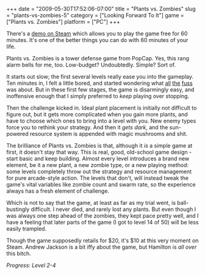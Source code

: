 +++
date = "2009-05-30T17:52:06-07:00"
title = "Plants vs. Zombies"
slug = "plants-vs-zombies-5"
category = ["Looking Forward To It"]
game = ["Plants vs. Zombies"]
platform = ["PC"]
+++

There's a <a href="http://store.steampowered.com/app/3592/">demo on Steam</a> which allows you to play the game free for 60 minutes.  It's one of the better things you can do with 60 minutes of your life.

Plants vs. Zombies is a tower defense game from PopCap.  Yes, this rang alarm bells for me, too.  Low-budget?  Undoubtedly.  Simple?  Sort of.

It starts out slow; the first several levels really ease you into the gameplay.  Ten minutes in, I felt a little bored, and started wondering what <a href="http://kotaku.com/5253421/plants-vs-zombies-micro+review-the-seeds-of-success">all</a> <a href="http://www.wired.com/gamelife/2009/05/plants-vs-zombies/">the</a> <a href="http://www.metacritic.com/games/platforms/pc/plantsvszombies">fuss</a> was about.  But in these first few stages, the game is disarmingly easy, and inoffensive enough that I simply preferred to <i>keep</i> playing over stopping.

Then the challenge kicked in.  Ideal plant placement is initially not difficult to figure out, but it gets more complicated when you gain more plants, and have to choose which ones to bring into a level with you.  New enemy types force you to rethink your strategy.  And then it <i>gets dark</i>, and the sun-powered resource system is appended with magic mushrooms and shit.

The brilliance of Plants vs. Zombies is that, although it <i>is</i> a simple game at first, it doesn't stay that way.  This is real, good, old-school game design - start basic and keep building.  Almost every level introduces a brand new element, be it a new plant, a new zombie type, or a new playing method: some levels completely throw out the strategy and resource management for pure arcade-style action.  The levels that don't, will instead tweak the game's vital variables like zombie count and swarm rate, so the experience always has a fresh element of challenge.

Which is not to say that the game, at least as far as my trial went, is ball-bustingly difficult.  I never died, and rarely lost any plants.  But even though I was always one step ahead of the zombies, they kept pace pretty well, and I have a feeling that later parts of the game (I got to level 14 of 50) will be less easily trampled.

Though the game supposedly retails for $20, it's $10 at this very moment on Steam.  Andrew Jackson is a bit iffy about the game, but Hamilton is <i>all over</i> this bitch.

<i>Progress: Level 2-4</i>